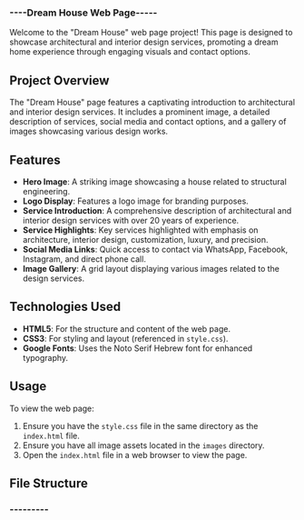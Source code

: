 ### ----Dream House Web Page-----
 

Welcome to the "Dream House" web page project! This page is designed to showcase architectural and interior design services, promoting a dream home experience through engaging visuals and contact options.

## Project Overview

The "Dream House" page features a captivating introduction to architectural and interior design services. It includes a prominent image, a detailed description of services, social media and contact options, and a gallery of images showcasing various design works.

## Features

- **Hero Image**: A striking image showcasing a house related to structural engineering.
- **Logo Display**: Features a logo image for branding purposes.
- **Service Introduction**: A comprehensive description of architectural and interior design services with over 20 years of experience.
- **Service Highlights**: Key services highlighted with emphasis on architecture, interior design, customization, luxury, and precision.
- **Social Media Links**: Quick access to contact via WhatsApp, Facebook, Instagram, and direct phone call.
- **Image Gallery**: A grid layout displaying various images related to the design services.

## Technologies Used

- **HTML5**: For the structure and content of the web page.
- **CSS3**: For styling and layout (referenced in `style.css`).
- **Google Fonts**: Uses the Noto Serif Hebrew font for enhanced typography.

## Usage

To view the web page:

1. Ensure you have the `style.css` file in the same directory as the `index.html` file.
2. Ensure you have all image assets located in the `images` directory.
3. Open the `index.html` file in a web browser to view the page.

## File Structure

### ---------